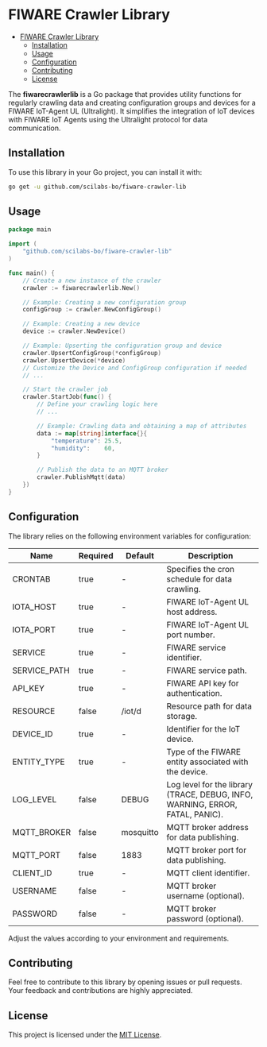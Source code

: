 # FIWARE Crawler Library

<!--toc:start-->
- [FIWARE Crawler Library](#fiware-crawler-library)
  - [Installation](#installation)
  - [Usage](#usage)
  - [Configuration](#configuration)
  - [Contributing](#contributing)
  - [License](#license)
<!--toc:end-->

The **fiwarecrawlerlib** is a Go package that provides utility functions for regularly crawling data and creating configuration groups and devices for a FIWARE IoT-Agent UL (Ultralight). It simplifies the integration of IoT devices with FIWARE IoT Agents using the Ultralight protocol for data communication.

## Installation

To use this library in your Go project, you can install it with:

```bash
go get -u github.com/scilabs-bo/fiware-crawler-lib
```

## Usage

```go
package main

import (
    "github.com/scilabs-bo/fiware-crawler-lib"
)

func main() {
    // Create a new instance of the crawler
    crawler := fiwarecrawlerlib.New()

    // Example: Creating a new configuration group
    configGroup := crawler.NewConfigGroup()

    // Example: Creating a new device
    device := crawler.NewDevice()

    // Example: Upserting the configuration group and device
    crawler.UpsertConfigGroup(*configGroup)
    crawler.UpsertDevice(*device)
    // Customize the Device and ConfigGroup configuration if needed
    // ...

    // Start the crawler job
    crawler.StartJob(func() {
        // Define your crawling logic here
        // ...

        // Example: Crawling data and obtaining a map of attributes
		data := map[string]interface{}{
			"temperature": 25.5,
			"humidity":    60,
		}

		// Publish the data to an MQTT broker
		crawler.PublishMqtt(data)
    })
}
```

## Configuration

The library relies on the following environment variables for configuration:

| Name            | Required | Default  | Description                                               |
| --------------- | -------- | -------- | --------------------------------------------------------- |
| CRONTAB         | true     | -        | Specifies the cron schedule for data crawling.            |
| IOTA_HOST       | true     | -        | FIWARE IoT-Agent UL host address.                         |
| IOTA_PORT       | true     | -        | FIWARE IoT-Agent UL port number.                          |
| SERVICE         | true     | -        | FIWARE service identifier.                                |
| SERVICE_PATH    | true     | -        | FIWARE service path.                                      |
| API_KEY         | true     | -        | FIWARE API key for authentication.                        |
| RESOURCE        | false    | /iot/d   | Resource path for data storage.                           |
| DEVICE_ID       | true     | -        | Identifier for the IoT device.                            |
| ENTITY_TYPE     | true     | -        | Type of the FIWARE entity associated with the device.     |
| LOG_LEVEL       | false    | DEBUG    | Log level for the library (TRACE, DEBUG, INFO, WARNING, ERROR, FATAL, PANIC). |
| MQTT_BROKER     | false    | mosquitto| MQTT broker address for data publishing.                  |
| MQTT_PORT       | false    | 1883     | MQTT broker port for data publishing.                     |
| CLIENT_ID       | true     | -        | MQTT client identifier.                                   |
| USERNAME        | false    | -        | MQTT broker username (optional).                          |
| PASSWORD        | false    | -        | MQTT broker password (optional).                          |

Adjust the values according to your environment and requirements.

## Contributing

Feel free to contribute to this library by opening issues or pull requests. Your feedback and contributions are highly appreciated.

## License

This project is licensed under the [MIT License](LICENSE).
